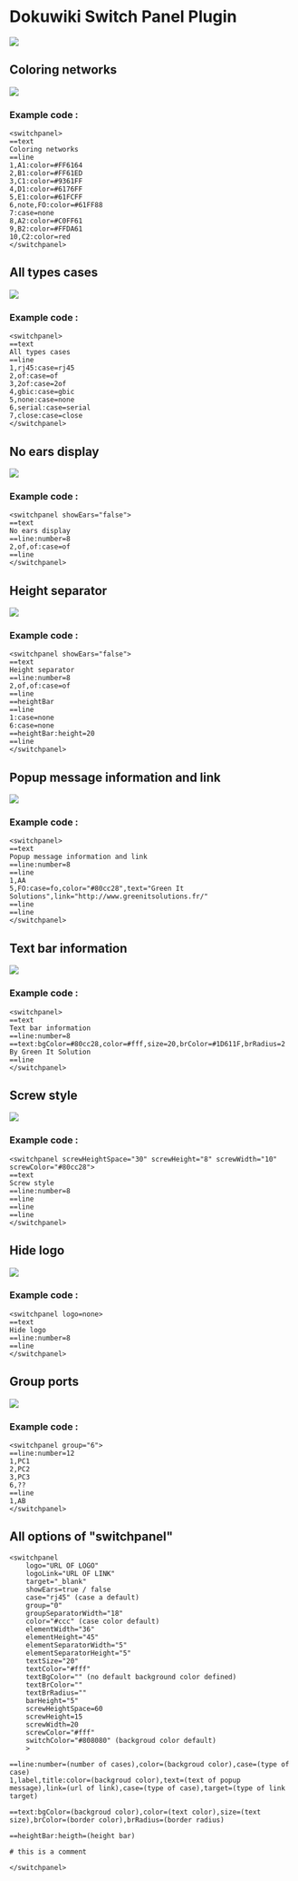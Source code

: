 # Dokuwiki Switch Panel Plugin

![](https://raw.github.com/GreenItSolutions/assets/master/dokuwiki/switchpanel/switchpanel_1.png)

## Coloring networks

![](https://raw.github.com/GreenItSolutions/assets/master/dokuwiki/switchpanel/switchpanel_2.png)

### Example code :

```
<switchpanel>
==text
Coloring networks
==line
1,A1:color=#FF6164
2,B1:color=#FF61ED
3,C1:color=#9361FF
4,D1:color=#6176FF
5,E1:color=#61FCFF
6,note,FO:color=#61FF88
7:case=none
8,A2:color=#C0FF61
9,B2:color=#FFDA61
10,C2:color=red
</switchpanel>
```

## All types cases

![](https://raw.github.com/GreenItSolutions/assets/master/dokuwiki/switchpanel/switchpanel_3.png)

### Example code :

```
<switchpanel>
==text
All types cases
==line
1,rj45:case=rj45
2,of:case=of
3,2of:case=2of
4,gbic:case=gbic
5,none:case=none
6,serial:case=serial
7,close:case=close
</switchpanel>
```

## No ears display

![](https://raw.github.com/GreenItSolutions/assets/master/dokuwiki/switchpanel/switchpanel_4.png)

### Example code :

```
<switchpanel showEars="false">
==text
No ears display
==line:number=8
2,of,of:case=of
==line
</switchpanel>
```

## Height separator

![](https://raw.github.com/GreenItSolutions/assets/master/dokuwiki/switchpanel/switchpanel_5.png)

### Example code :

```
<switchpanel showEars="false">
==text
Height separator
==line:number=8
2,of,of:case=of
==line
==heightBar
==line
1:case=none
6:case=none
==heightBar:height=20
==line
</switchpanel>
```

## Popup message information and link

![](https://raw.github.com/GreenItSolutions/assets/master/dokuwiki/switchpanel/switchpanel_6.png)

### Example code :

```
<switchpanel>
==text
Popup message information and link
==line:number=8
==line
1,AA
5,FO:case=fo,color="#80cc28",text="Green It Solutions",link="http://www.greenitsolutions.fr/"
==line
==line
</switchpanel>
```

## Text bar information

![](https://raw.github.com/GreenItSolutions/assets/master/dokuwiki/switchpanel/switchpanel_7.png)

### Example code :

```
<switchpanel>
==text
Text bar information
==line:number=8
==text:bgColor=#80cc28,color=#fff,size=20,brColor=#1D611F,brRadius=2
By Green It Solution
==line
</switchpanel>
```

## Screw style

![](https://raw.github.com/GreenItSolutions/assets/master/dokuwiki/switchpanel/switchpanel_8.png)

### Example code :

```
<switchpanel screwHeightSpace="30" screwHeight="8" screwWidth="10" screwColor="#80cc28">
==text
Screw style
==line:number=8
==line
==line
==line
</switchpanel>
```

## Hide logo

![](https://raw.github.com/GreenItSolutions/assets/master/dokuwiki/switchpanel/switchpanel_9.png)

### Example code :

```
<switchpanel logo=none>
==text
Hide logo
==line:number=8
==line
</switchpanel>
```

## Group ports

![](https://raw.github.com/GreenItSolutions/assets/master/dokuwiki/switchpanel/switchpanel_10.png)

### Example code :

```
<switchpanel group="6">
==line:number=12
1,PC1
2,PC2
3,PC3
6,??
==line
1,AB
</switchpanel>
```

## All options of "switchpanel"

```
<switchpanel
    logo="URL OF LOGO"
    logoLink="URL OF LINK"
    target="_blank"
    showEars=true / false
    case="rj45" (case a default)
    group="0"
    groupSeparatorWidth="18"
    color="#ccc" (case color default)
    elementWidth="36"
    elementHeight="45"
    elementSeparatorWidth="5"
    elementSeparatorHeight="5"
    textSize="20"
    textColor="#fff"
    textBgColor="" (no default background color defined)
    textBrColor=""
    textBrRadius=""
    barHeight="5"
    screwHeightSpace=60
    screwHeight=15
    screwWidth=20
    screwColor="#fff"
    switchColor="#808080" (backgroud color default)
    >
 
==line:number=(number of cases),color=(backgroud color),case=(type of case)
1,label,title:color=(backgroud color),text=(text of popup message),link=(url of link),case=(type of case),target=(type of link target)

==text:bgColor=(backgroud color),color=(text color),size=(text size),brColor=(border color),brRadius=(border radius)

==heightBar:heigth=(height bar)

# this is a comment

</switchpanel>
```
